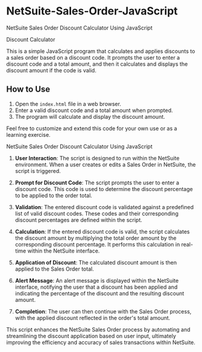 # NetSuite-Sales-Order-JavaScript

NetSuite Sales Order Discount Calculator Using JavaScript

Discount Calculator

This is a simple JavaScript program that calculates and applies discounts to a sales order based on a discount code. It prompts the user to enter a discount code and a total amount, and then it calculates and displays the discount amount if the code is valid.

## How to Use

1. Open the `index.html` file in a web browser.
2. Enter a valid discount code and a total amount when prompted.
3. The program will calculate and display the discount amount.

Feel free to customize and extend this code for your own use or as a learning exercise.

NetSuite Sales Order Discount Calculator Using JavaScript

1. **User Interaction**: The script is designed to run within the NetSuite environment. When a user creates or edits a Sales Order in NetSuite, the script is triggered.

2. **Prompt for Discount Code**: The script prompts the user to enter a discount code. This code is used to determine the discount percentage to be applied to the order total.

3. **Validation**: The entered discount code is validated against a predefined list of valid discount codes. These codes and their corresponding discount percentages are defined within the script.

4. **Calculation**: If the entered discount code is valid, the script calculates the discount amount by multiplying the total order amount by the corresponding discount percentage. It performs this calculation in real-time within the NetSuite interface.

5. **Application of Discount**: The calculated discount amount is then applied to the Sales Order total.

6. **Alert Message**: An alert message is displayed within the NetSuite interface, notifying the user that a discount has been applied and indicating the percentage of the discount and the resulting discount amount.

7. **Completion**: The user can then continue with the Sales Order process, with the applied discount reflected in the order's total amount.

This script enhances the NetSuite Sales Order process by automating and streamlining the discount application based on user input, ultimately improving the efficiency and accuracy of sales transactions within NetSuite.
